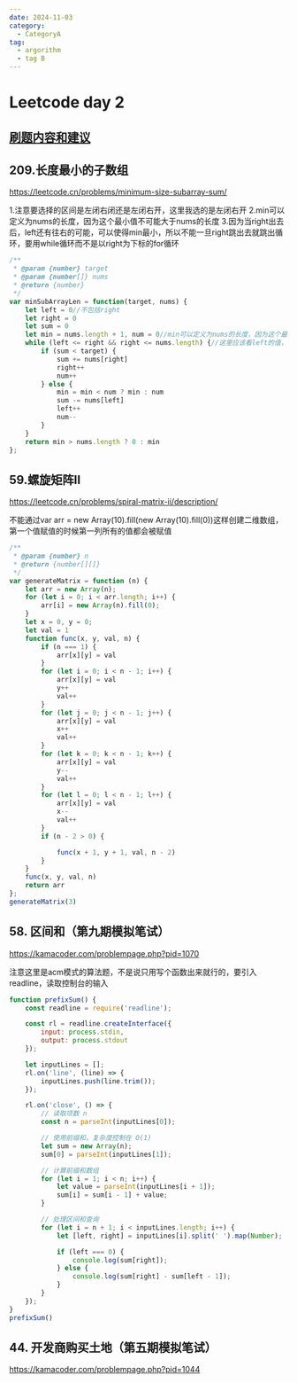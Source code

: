 ```yaml
---
date: 2024-11-03
category:
  - CategoryA
tag:
  - argorithm
  - tag B
---
```


# Leetcode day 2
## [刷题内容和建议](https://docs.qq.com/doc/DUGRwWXNOVEpyaVpG)

##  209.长度最小的子数组
<https://leetcode.cn/problems/minimum-size-subarray-sum/>

1.注意要选择的区间是左闭右闭还是左闭右开，这里我选的是左闭右开
2.min可以定义为nums的长度，因为这个最小值不可能大于nums的长度
3.因为当right出去后，left还有往右的可能，可以使得min最小，所以不能一旦right跳出去就跳出循环，要用while循环而不是以right为下标的for循环
```javascript
/**
 * @param {number} target
 * @param {number[]} nums
 * @return {number}
 */
var minSubArrayLen = function(target, nums) {
    let left = 0//不包括right
    let right = 0
    let sum = 0
    let min = nums.length + 1, num = 0//min可以定义为nums的长度，因为这个最小值不可能大于nums的长度
    while (left <= right && right <= nums.length) {//这里应该看left的值，因为当right出去后，left还有往右的可能，可以使得min最小
        if (sum < target) {
            sum += nums[right]
            right++
            num++
        } else {
            min = min < num ? min : num
            sum -= nums[left]
            left++
            num--
        }
    }
    return min > nums.length ? 0 : min
};

```


##  59.螺旋矩阵II
<https://leetcode.cn/problems/spiral-matrix-ii/description/>

不能通过var arr = new Array(10).fill(new Array(10).fill(0))这样创建二维数组，第一个值赋值的时候第一列所有的值都会被赋值
```javascript
/**
 * @param {number} n
 * @return {number[][]}
 */
var generateMatrix = function (n) {
    let arr = new Array(n); 
    for (let i = 0; i < arr.length; i++) {
        arr[i] = new Array(n).fill(0); 
    }
    let x = 0, y = 0;
    let val = 1
    function func(x, y, val, n) {
        if (n === 1) {
            arr[x][y] = val
        }
        for (let i = 0; i < n - 1; i++) {
            arr[x][y] = val
            y++
            val++
        }
        for (let j = 0; j < n - 1; j++) {
            arr[x][y] = val
            x++
            val++
        }
        for (let k = 0; k < n - 1; k++) {
            arr[x][y] = val
            y--
            val++
        }
        for (let l = 0; l < n - 1; l++) {
            arr[x][y] = val
            x--
            val++
        }
        if (n - 2 > 0) {

            func(x + 1, y + 1, val, n - 2)
        }
    }
    func(x, y, val, n)
    return arr
};
generateMatrix(3)
```

## 58. 区间和（第九期模拟笔试）
<https://kamacoder.com/problempage.php?pid=1070>

注意这里是acm模式的算法题，不是说只用写个函数出来就行的，要引入readline，读取控制台的输入
```javascript
function prefixSum() {
    const readline = require('readline');

    const rl = readline.createInterface({
        input: process.stdin,
        output: process.stdout
    });

    let inputLines = [];
    rl.on('line', (line) => {
        inputLines.push(line.trim());
    });

    rl.on('close', () => {
        // 读取项数 n
        const n = parseInt(inputLines[0]);

        // 使用前缀和，复杂度控制在 O(1)
        let sum = new Array(n);
        sum[0] = parseInt(inputLines[1]);

        // 计算前缀和数组
        for (let i = 1; i < n; i++) {
            let value = parseInt(inputLines[i + 1]);
            sum[i] = sum[i - 1] + value;
        }

        // 处理区间和查询
        for (let i = n + 1; i < inputLines.length; i++) {
            let [left, right] = inputLines[i].split(' ').map(Number);

            if (left === 0) {
                console.log(sum[right]);
            } else {
                console.log(sum[right] - sum[left - 1]);
            }
        }
    });
}
prefixSum()
```

## 44. 开发商购买土地（第五期模拟笔试）
<https://kamacoder.com/problempage.php?pid=1044>